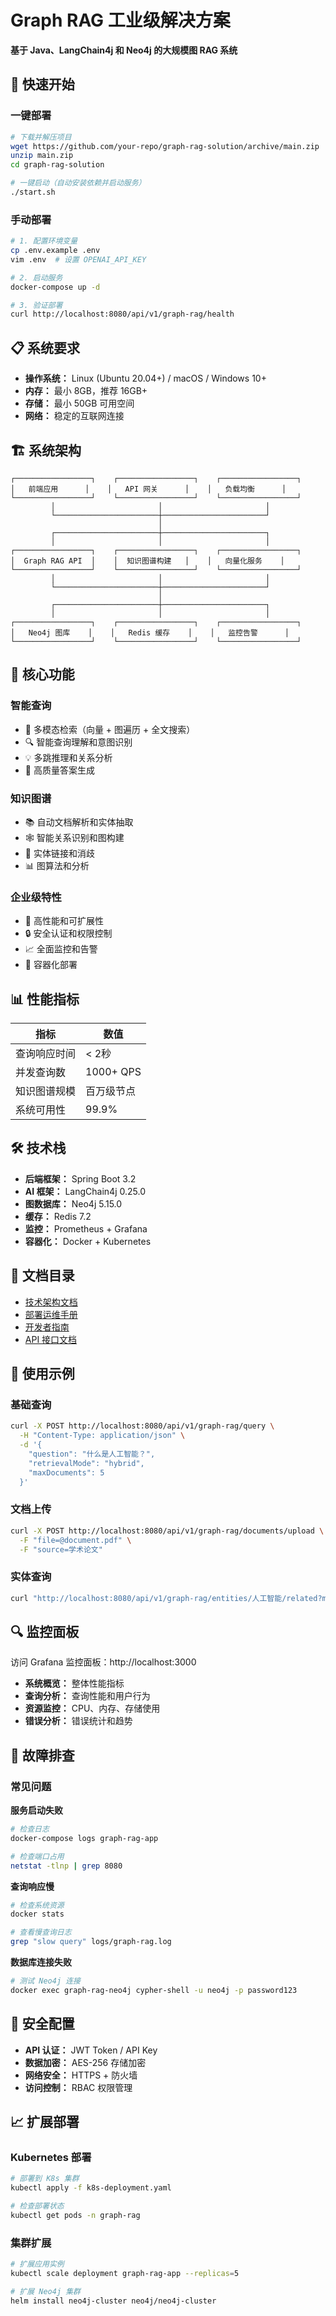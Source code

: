 # Graph RAG 工业级解决方案

**基于 Java、LangChain4j 和 Neo4j 的大规模图 RAG 系统**

## 🚀 快速开始

### 一键部署

```bash
# 下载并解压项目
wget https://github.com/your-repo/graph-rag-solution/archive/main.zip
unzip main.zip
cd graph-rag-solution

# 一键启动（自动安装依赖并启动服务）
./start.sh
```

### 手动部署

```bash
# 1. 配置环境变量
cp .env.example .env
vim .env  # 设置 OPENAI_API_KEY

# 2. 启动服务
docker-compose up -d

# 3. 验证部署
curl http://localhost:8080/api/v1/graph-rag/health
```

## 📋 系统要求

- **操作系统：** Linux (Ubuntu 20.04+) / macOS / Windows 10+
- **内存：** 最小 8GB，推荐 16GB+
- **存储：** 最小 50GB 可用空间
- **网络：** 稳定的互联网连接

## 🏗️ 系统架构

```
┌─────────────────┐    ┌─────────────────┐    ┌─────────────────┐
│   前端应用      │    │   API 网关      │    │   负载均衡      │
└─────────────────┘    └─────────────────┘    └─────────────────┘
         │                       │                       │
         └───────────────────────┼───────────────────────┘
                                 │
         ┌───────────────────────┼───────────────────────┐
         │                       │                       │
┌─────────────────┐    ┌─────────────────┐    ┌─────────────────┐
│  Graph RAG API  │    │  知识图谱构建   │    │   向量化服务    │
└─────────────────┘    └─────────────────┘    └─────────────────┘
         │                       │                       │
         └───────────────────────┼───────────────────────┘
                                 │
         ┌───────────────────────┼───────────────────────┐
         │                       │                       │
┌─────────────────┐    ┌─────────────────┐    ┌─────────────────┐
│   Neo4j 图库    │    │   Redis 缓存    │    │   监控告警      │
└─────────────────┘    └─────────────────┘    └─────────────────┘
```

## 🔧 核心功能

### 智能查询
- 🧠 多模态检索（向量 + 图遍历 + 全文搜索）
- 🔍 智能查询理解和意图识别
- 💡 多跳推理和关系分析
- 📝 高质量答案生成

### 知识图谱
- 📚 自动文档解析和实体抽取
- 🕸️ 智能关系识别和图构建
- 🔗 实体链接和消歧
- 📊 图算法和分析

### 企业级特性
- 🚀 高性能和可扩展性
- 🔒 安全认证和权限控制
- 📈 全面监控和告警
- 🐳 容器化部署

## 📊 性能指标

| 指标 | 数值 |
|------|------|
| 查询响应时间 | < 2秒 |
| 并发查询数 | 1000+ QPS |
| 知识图谱规模 | 百万级节点 |
| 系统可用性 | 99.9% |

## 🛠️ 技术栈

- **后端框架：** Spring Boot 3.2
- **AI 框架：** LangChain4j 0.25.0
- **图数据库：** Neo4j 5.15.0
- **缓存：** Redis 7.2
- **监控：** Prometheus + Grafana
- **容器化：** Docker + Kubernetes

## 📖 文档目录

- [技术架构文档](docs/technical-documentation.md)
- [部署运维手册](docs/deployment-guide.md)
- [开发者指南](docs/developer-guide.md)
- [API 接口文档](http://localhost:8080/swagger-ui.html)

## 🌟 使用示例

### 基础查询
```bash
curl -X POST http://localhost:8080/api/v1/graph-rag/query \
  -H "Content-Type: application/json" \
  -d '{
    "question": "什么是人工智能？",
    "retrievalMode": "hybrid",
    "maxDocuments": 5
  }'
```

### 文档上传
```bash
curl -X POST http://localhost:8080/api/v1/graph-rag/documents/upload \
  -F "file=@document.pdf" \
  -F "source=学术论文"
```

### 实体查询
```bash
curl "http://localhost:8080/api/v1/graph-rag/entities/人工智能/related?maxHops=2"
```

## 🔍 监控面板

访问 Grafana 监控面板：http://localhost:3000

- **系统概览：** 整体性能指标
- **查询分析：** 查询性能和用户行为
- **资源监控：** CPU、内存、存储使用
- **错误分析：** 错误统计和趋势

## 🚨 故障排查

### 常见问题

**服务启动失败**
```bash
# 检查日志
docker-compose logs graph-rag-app

# 检查端口占用
netstat -tlnp | grep 8080
```

**查询响应慢**
```bash
# 检查系统资源
docker stats

# 查看慢查询日志
grep "slow query" logs/graph-rag.log
```

**数据库连接失败**
```bash
# 测试 Neo4j 连接
docker exec graph-rag-neo4j cypher-shell -u neo4j -p password123
```

## 🔐 安全配置

- **API 认证：** JWT Token / API Key
- **数据加密：** AES-256 存储加密
- **网络安全：** HTTPS + 防火墙
- **访问控制：** RBAC 权限管理

## 📈 扩展部署

### Kubernetes 部署
```bash
# 部署到 K8s 集群
kubectl apply -f k8s-deployment.yaml

# 检查部署状态
kubectl get pods -n graph-rag
```

### 集群扩展
```bash
# 扩展应用实例
kubectl scale deployment graph-rag-app --replicas=5

# 扩展 Neo4j 集群
helm install neo4j-cluster neo4j/neo4j-cluster
```
